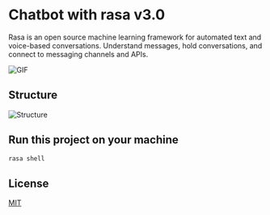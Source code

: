 
# Chatbot with rasa v3.0

Rasa is an open source machine learning framework for automated text and voice-based conversations. Understand messages, hold conversations, and connect to messaging channels and APIs.


![GIF](https://www.fastcapital360.com/wp-content/uploads/2021/03/graphic_01-2.gif)

## Structure

![Structure]("structure.jpg")


## Run this project on your machine


```bash
rasa shell
```


## License

[MIT](https://choosealicense.com/licenses/mit/)

